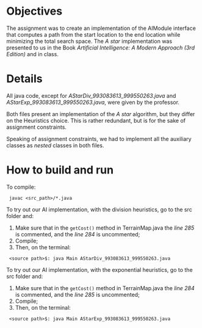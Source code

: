 Objectives
=======
The assignment was to create an implementation of the AIModule interface that computes a path from the start location to the end location while minimizing the total search space. The *A star* implementation was presented to us in the Book *Artificial Intelligence: A Modern Approach (3rd Edition)* and in class.

Details
=======
All java code, except for *AStarDiv_993083613_999550263.java* and *AStarExp_993083613_999550263.java*, were given by the professor.

Both files present an implementation of the *A star* algorithm, but they differ on the Heuristics choice. This is rather redundant, but is for the sake of assignment constraints.

Speaking of assignment constraints, we had to implement all the auxiliary classes as *nested* classes in both files.

How to build and run
=======
To compile:
```
 javac <src_path>/*.java
```

To try out our AI implementation, with the division heuristics, go to the src folder and:
 1. Make sure that in the `getCost()` method in TerrainMap.java the *line 285* is commented, and the *line 284* is uncommented;
 2. Compile;
 3. Then, on the terminal:
  ```
   <source path>$: java Main AStarDiv_993083613_999550263.java
  ```
 
To try out our AI implementation, with the exponential heuristics, go to the src folder and:
 1. Make sure that in the `getCost()` method in TerrainMap.java the *line 284* is commented, and the *line 285* is uncommented;
 2. Compile;
 3. Then, on the terminal:
  ```
   <source path>$: java Main AStarExp_993083613_999550263.java
  ```


